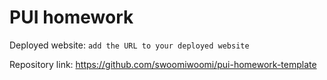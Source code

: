 # PUI homework

Deployed website: `add the URL to your deployed website`

Repository link: https://github.com/swoomiwoomi/pui-homework-template
